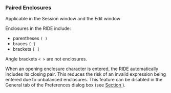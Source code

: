 



### Paired Enclosures


Applicable in the Session window and the Edit window


Enclosures in the RIDE include:

- parentheses `( )`
- braces `{ }`
- brackets `[ ]`

Angle brackets `< >` are not enclosures.


When an opening enclosure character is entered, the RIDE automatically includes its closing pair. This reduces the risk of an invalid expression being entered due to unbalanced enclosures. This feature can be disabled in the General tab of the Preferences dialog box (see [Section ](general_tab.md#)).


